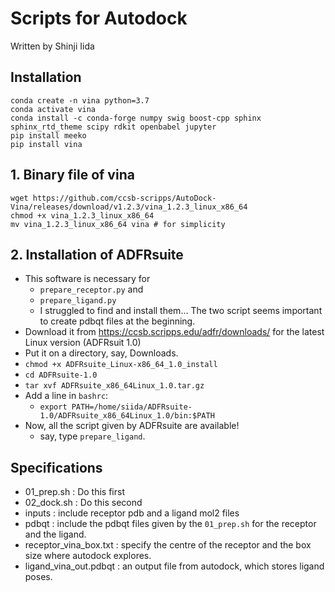# Scripts for Autodock 
Written by Shinji Iida

## Installation
```
conda create -n vina python=3.7
conda activate vina
conda install -c conda-forge numpy swig boost-cpp sphinx sphinx_rtd_theme scipy rdkit openbabel jupyter
pip install meeko
pip install vina
```

## 1. Binary file of vina
```
wget https://github.com/ccsb-scripps/AutoDock-Vina/releases/download/v1.2.3/vina_1.2.3_linux_x86_64
chmod +x vina_1.2.3_linux_x86_64
mv vina_1.2.3_linux_x86_64 vina # for simplicity
```

## 2. Installation of ADFRsuite 
- This software is necessary for 
  - `prepare_receptor.py` and 
  - `prepare_ligand.py`
  - I struggled to find and install them... The two script seems important to create pdbqt files at the beginning.
- Download it from https://ccsb.scripps.edu/adfr/downloads/ for the latest Linux version (ADFRsuit 1.0)
- Put it on a directory, say, Downloads.
- `chmod +x ADFRsuite_Linux-x86_64_1.0_install`
- `cd ADFRsuite-1.0`
- `tar xvf ADFRsuite_x86_64Linux_1.0.tar.gz`
- Add a line in `bashrc`: 
  - `export PATH=/home/siida/ADFRsuite-1.0/ADFRsuite_x86_64Linux_1.0/bin:$PATH`
- Now, all the script given by ADFRsuite are available!
  - say, type `prepare_ligand`.

## Specifications
- 01_prep.sh : Do this first 
- 02_dock.sh : Do this second
- inputs : include receptor pdb and a ligand mol2 files 
- pdbqt : include the pdbqt files given by the `01_prep.sh` for the receptor and the ligand.
- receptor_vina_box.txt : specify the centre of the receptor and the box size where autodock explores.
- ligand_vina_out.pdbqt : an output file from autodock, which stores ligand poses. 
